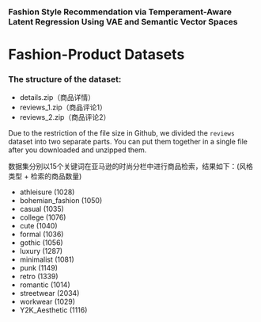 ### Fashion Style Recommendation via Temperament-Aware Latent Regression Using VAE and Semantic Vector Spaces

# Fashion-Product Datasets

### The structure of the dataset:

- details.zip（商品详情）
- reviews_1.zip（商品评论1）
- reviews_2.zip（商品评论2）

Due to the restriction of the file size in Github, we divided the `reviews` dataset into two separate parts. You can put them together in a single file after you downloaded and unzipped them.



数据集分别以15个关键词在亚马逊的时尚分栏中进行商品检索，结果如下：(风格类型 + 检索的商品数量)

- athleisure	(1028)
- bohemian_fashion	(1050)
- casual	(1035)
- college	(1076)
- cute	(1040)
- formal	(1036)
- gothic	(1056)
- luxury	(1287)
- minimalist	(1081)
- punk	(1149)
- retro	(1339)
- romantic	(1014)
- streetwear	(2034)
- workwear	(1029)
- Y2K_Aesthetic	(1116)
